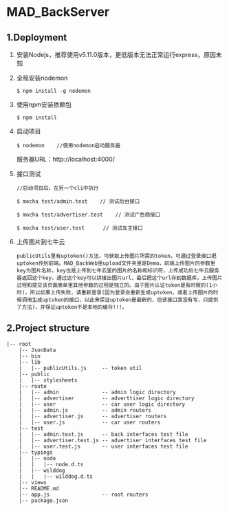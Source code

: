 # MAD_BackServer
## 1.Deployment   
1. 安装Nodejs，推荐使用v5.11.0版本，更低版本无法正常运行express，原因未知
2. 全局安装nodemon

    ```
    $ npm install -g nodemon
    ```
    
3. 使用npm安装依赖包

    ```
    $ npm install
    ```
    
4. 启动项目

    ```
    $ nodemon    //使用nodemon启动服务器
    ```
    服务器URL：http://localhost:4000/

5. 接口测试
    ```
    //启动项目后，在另一个cli中执行
    ```

    ```
    $ mocha test/admin.test    // 测试后台接口
    ```
    
    ```
    $ mocha test/advertiser.test    // 测试广告商接口
    ```
    
    ```
    $ mocha test/user.test      // 测试车主接口
    ```
6. 上传图片到七牛云
    ```
   publicUtils里有uptoken()方法，可获取上传图片所需的token，可通过登录接口把uptoken传到前端。MAD_BackWeb里upload文件夹里是Demo，前端上传图片的参数里key为图片名称，key也是上传到七牛云里的图片的名称和标识符，上传成功后七牛云服务器返回这个key，通过这个key可以拼接出图片url，最后把这个url存到数据库。上传图片过程和提交该页面表单里其他参数的过程是独立的。由于图片认证token是有时限的(1小时)，所以如果上传失败，请重新登录(因为登录会重新生成uptoken，或者上传图片的时候调用生成uptoken的接口，以此来保证uptoken是最新的，但该接口我没有写，只提供了方法)，并保证uptoken不是本地的缓存!!!。
    ```
    
## 2.Project structure   
```
|-- root
    |-- JsonData
    |-- bin
    |-- lib
    |   |-- publicUtils.js     -- token util
    |-- public
    |   |-- stylesheets
    |-- route
    |   |-- admin              -- admin logic directory
    |   |-- advertiser         -- adverttiser logic directory
    |   |-- user               -- car user logic directory
    |   |-- admin.js           -- admin routers
    |   |-- advertiser.js      -- advertiser routers
    |   |-- user.js            -- car user routers
    |-- test
    |   |-- admin.test.js      -- back interfaces test file
    |   |-- advertiser.test.js -- advertiser interfaces test file
    |   |-- user.test.js       -- user interfaces test file
    |-- typings
    |   |-- node
    |   |   |-- node.d.ts
    |   |-- wilddog
    |   |   |-- wilddog.d.ts
    |-- views
    |-- README.md
    |-- app.js                 -- root routers
    |-- package.json
```
 
